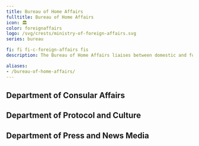 ```yaml
---
title: Bureau of Home Affairs
fulltitle: Bureau of Home Affairs
icon: 🏛️
color: foreignaffairs
logo: /svg/crests/ministry-of-foreign-affairs.svg
series: bureau

fi: fi fi-c-foreign-affairs fis
description: The Bureau of Home Affairs liaises between domestic and foreign partners for the Ministry of Foreign Affairs.

aliases:
- /bureau-of-home-affairs/
---
```

## Department of Consular Affairs
## Department of Protocol and Culture
## Department of Press and News Media
